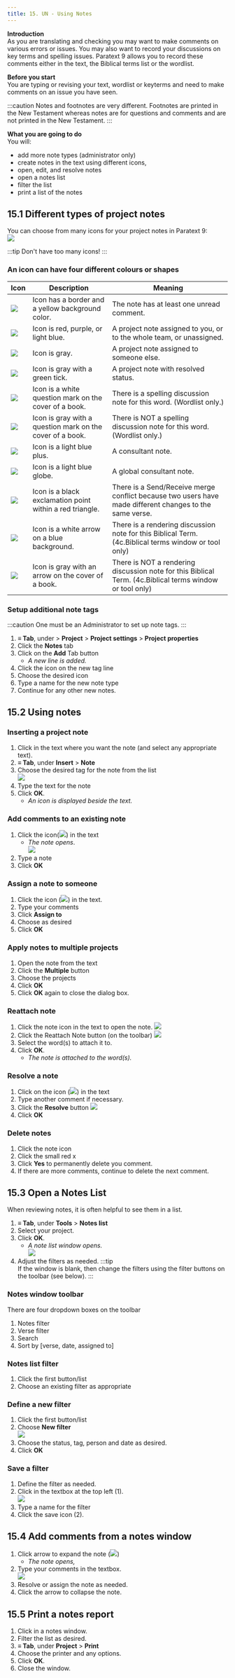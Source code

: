 ```yaml
---
title: 15. UN - Using Notes
---
```


**Introduction**  
As you are translating and checking you may want to make comments on various errors or issues. You may also want to record your discussions on key terms and spelling issues. Paratext 9 allows you to record these comments either in the text, the Biblical terms list or the wordlist.

**Before you start**  
You are typing or revising your text, wordlist or keyterms and need to make comments on an issue you have seen.

:::caution
Notes and footnotes are very different. Footnotes are printed in the New Testament whereas notes are for questions and comments and are not printed in the New Testament.
:::

**What you are going to do**  
You will:

-  add more note types (administrator only)
-  create notes in the text using different icons,
-  open, edit, and resolve notes
-  open a notes list
-  filter the list
-  print a list of the notes

## 15.1 Different types of project notes
You can choose from many icons for your project notes in Paratext 9:  
![](../media/b709a10121a16c4688fc4c097d75f915.png)

:::tip
Don't have too many icons!
:::

### An icon can have four different colours or shapes

| Icon                                                | Description                                               | Meaning                                                                                                  |
| --------------------------------------------------- | --------------------------------------------------------- | -------------------------------------------------------------------------------------------------------- |
| ![](../media/d75a709de0625acdd2d5606b881713c7.jpeg) | Icon has a border and a yellow background color.          | The note has at least one unread comment.                                                                |
| ![](../media/af2265719adde77e6c37fe29d53837a0.png)  | Icon is red, purple, or light blue.                       | A project note assigned to you, or to the whole team, or unassigned.                                     |
| ![](../media/52011900797d9603380805140bdf824b.png)  | Icon is gray.                                             | A project note assigned to someone else.                                                                 |
| ![](../media/ba2c2cb0345a22d2fa4a444f36ac008a.png)  | Icon is gray with a green tick.                           | A project note with resolved status.                                                                     |
| ![](../media/2dc7ce9a46e73745ff7cfeed7a2a01c2.png)  | Icon is a white question mark on the cover of a book.     | There is a spelling discussion note for this word. (Wordlist only.)                                      |
| ![](../media/2b50c0a72da51333a102958f1b8b28b0.png)  | Icon is gray with a question mark on the cover of a book. | There is NOT a spelling discussion note for this word. (Wordlist only.)                                  |
| ![](../media/cc4821978ddcb558aa03e3d0656f474d.png)  | Icon is a light blue plus.                                | A consultant note.                                                                                       |
| ![](../media/31bd2ed6849ef54f49dada59afbd1464.png)  | Icon is a light blue globe.                               | A global consultant note.                                                                                |
| ![](../media/b581c0fef0999d28730fd7ad140414b3.png)  | Icon is a black exclamation point within a red triangle.  | There is a Send/Receive merge conflict because two users have made different changes to the same verse.  |
| ![](../media/92c0950e4a80bb6f5234cf433b93816f.png)  | Icon is a white arrow on a blue background.               | There is a rendering discussion note for this Biblical Term. (4c.Biblical terms window or tool only)     |
| ![](../media/30557b60ca6b2817dce955dd78ebb775.png)  | Icon is gray with an arrow on the cover of a book.        | There is NOT a rendering discussion note for this Biblical Term. (4c.Biblical terms window or tool only) |

### Setup additional note tags

:::caution
One must be an Administrator to set up note tags.
:::


1.  **≡ Tab**, under \> **Project** \> **Project settings** \> **Project properties**
2.  Click the **Notes** tab
3.  Click on the **Add** Tab button
    - *A new line is added.*
4.  Click the icon on the new tag line
5.  Choose the desired icon
6.  Type a name for the new note type
7.  Continue for any other new notes.

## 15.2 Using notes
### Inserting a project note
1.  Click in the text where you want the note (and select any appropriate text).
1.  **≡ Tab**, under **Insert** \> **Note**
1.  Choose the desired tag for the note from the list  
   ![](../media/0a05866309a22aad44f30868c76a5fc8.png)
1.  Type the text for the note
1.  Click **OK**.
    - *An icon is displayed beside the text.*

### Add comments to an existing note
1.  Click the icon(![](../media/054adb8f846212101b59a4d3552e9e84.png)) in the text
    - *The note opens*.  
      ![](../media/76481b348e4a87faa84358299a9d1e32.png)
1.  Type a note
1.  Click **OK**

### Assign a note to someone
1.  Click the icon (![](../media/054adb8f846212101b59a4d3552e9e84.png)) in the text.
1.  Type your comments
1.  Click **Assign to**
1.  Choose as desired
1.  Click **OK**

### Apply notes to multiple projects
1.  Open the note from the text
1.  Click the **Multiple** button
1.  Choose the projects
1.  Click **OK**
1.  Click **OK** again to close the dialog box.

### Reattach note
1.  Click the note icon in the text to open the note. ![](../media/0f6b7b58a3f0410aa1f34dda86f3cb70.png)
1.  Click the Reattach Note button (on the toolbar) ![](../media/0519f8bb9c47a8d635cf5e15650f0b71.png)
1.  Select the word(s) to attach it to.
1.  Click **OK**.
    -  *The note is attached to the word(s).*

### Resolve a note
1.  Click on the icon (![](../media/054adb8f846212101b59a4d3552e9e84.png)) in the text
1.  Type another comment if necessary.
1.  Click the **Resolve** button ![](../media/14c0de8645fdea9349cf327cffeb9ce4.png)
1.  Click **OK**

### Delete notes
1.  Click the note icon
1.  Click the small red x
1.  Click **Yes** to permanently delete you comment.
1.  If there are more comments, continue to delete the next comment.


## 15.3 Open a Notes List
When reviewing notes, it is often helpful to see them in a list.

1.  **≡ Tab**, under **Tools** \> **Notes list**
1.  Select your project.
1.  Click **OK**.
    - *A note list window opens.*  
      ![](../media/5fa086ebed857256946e2c683c975cfb.png)
1.  Adjust the filters as needed. :::tip  
   If the window is blank, then change the filters using the filter buttons on the toolbar (see below).
:::

### Notes window toolbar
There are four dropdown boxes on the toolbar

1.  Notes filter
1.  Verse filter
1.  Search
1.  Sort by [verse, date, assigned to]

### Notes list filter
1.  Click the first button/list
1.  Choose an existing filter as appropriate

### Define a new filter
1.  Click the first button/list
1.  Choose **New filter**  
   ![](../media/823ebf9360715115c1bb15c8389bd2ae.png)
1.  Choose the status, tag, person and date as desired.
1.  Click **OK**

### Save a filter
1.  Define the filter as needed.
1.  Click in the textbox at the top left (1).  
   ![](../media/c6c8c562a7c81b9c0928b0003064c4ea.png)
1.  Type a name for the filter
1.  Click the save icon (2).


## 15.4 Add comments from a notes window
1.  Click arrow to expand the note (![](../media/515fa4a55ad645e411a7d05a5fbda1c9.png))
    -  *The note opens,*
1.  Type your comments in the textbox.  
   ![](../media/204428a3b3581a2269bfe500e6aa14ee.png)
1.  Resolve or assign the note as needed.
1.  Click the arrow to collapse the note.

## 15.5 Print a notes report
1.  Click in a notes window.
1.  Filter the list as desired.
1.  **≡ Tab**, under **Project** \> **Print**
1.  Choose the printer and any options.
1.  Click **OK**.
1.  Close the window.
